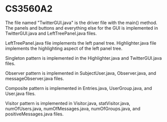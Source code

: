 # CS3560A2 
The file named "TwitterGUI.java" is the driver file with the main() method. The panels and buttons and everything else for the GUI is implemented in TwitterGUI.java and LeftTreePanel.java files.

LeftTreePanel.java file implements the left panel tree.
Highlighter.java file implements the highlighting aspect of the left panel tree.

Singleton pattern is implemented in the Highlighter.java and TwitterGUI.java files.

Observer pattern is implemented in SubjectUser.java, Observer.java, and messageObserver.java files.

Composite pattern is implemented in Entries.java, UserGroup.java, and User.java files.

Visitor pattern is implemented in Visitor.java, statVisitor.java, numOfUsers.java, numOfMessages.java, numOfGroups.java, and positiveMessages.java files.
